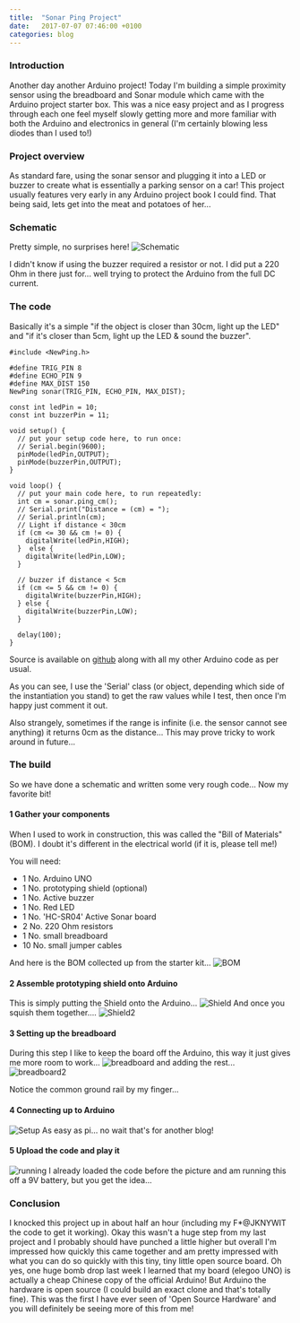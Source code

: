 ```yaml
---
title:  "Sonar Ping Project"
date:   2017-07-07 07:46:00 +0100
categories: blog
---
```

### Introduction
Another day another Arduino project!  Today I'm building a simple proximity
sensor using the breadboard and Sonar module which came with the Arduino project
starter box.  This was a nice easy project and as I progress through each one
feel myself slowly getting more and more familiar with both the Arduino and
electronics in general (I'm certainly blowing less diodes than I used to!)

### Project overview
As standard fare, using the sonar sensor and plugging it into a LED or buzzer to
create what is essentially a parking sensor on a car!  This project usually features
very early in any Arduino project book I could find.  That being said, lets get into
the meat and potatoes of her...

### Schematic
Pretty simple, no surprises here!
![Schematic](/assets/img/arduino2/schematic.png)

I didn't know if using the buzzer required a resistor or not.  I did put a 220 Ohm
in there just for... well trying to protect the Arduino from the full DC current.

### The code
Basically it's a simple "if the object is closer than 30cm, light up the LED" and
"if it's closer than 5cm, light up the LED & sound the buzzer".  
```
#include <NewPing.h>

#define TRIG_PIN 8
#define ECHO_PIN 9
#define MAX_DIST 150
NewPing sonar(TRIG_PIN, ECHO_PIN, MAX_DIST);

const int ledPin = 10;
const int buzzerPin = 11;

void setup() {
  // put your setup code here, to run once:
  // Serial.begin(9600);
  pinMode(ledPin,OUTPUT);
  pinMode(buzzerPin,OUTPUT);
}

void loop() {
  // put your main code here, to run repeatedly:
  int cm = sonar.ping_cm();
  // Serial.print("Distance = (cm) = ");
  // Serial.println(cm);
  // Light if distance < 30cm
  if (cm <= 30 && cm != 0) {
    digitalWrite(ledPin,HIGH);
  }  else {
    digitalWrite(ledPin,LOW);
  }

  // buzzer if distance < 5cm
  if (cm <= 5 && cm != 0) {
    digitalWrite(buzzerPin,HIGH);
  } else {
    digitalWrite(buzzerPin,LOW);
  }

  delay(100);
}
```
Source is available on [github](https://github.com/w3s7y/Arduino/blob/master/Sonar/Sonar.ino/Sonar.ino.ino)
along with all my other Arduino code as per usual.

As you can see, I use the 'Serial' class (or object, depending which side of the
instantiation you stand) to get the raw values while I test, then once I'm happy
just comment it out.

Also strangely, sometimes if the range is infinite (i.e. the sensor cannot see anything)
it returns 0cm as the distance... This may prove tricky to work around in future...

### The build
So we have done a schematic and written some very rough code... Now my favorite
bit!

#### 1 Gather your components
When I used to work in construction, this was called the "Bill of Materials" (BOM).
I doubt it's different in the electrical world (if it is, please tell me!)

You will need:

* 1 No. Arduino UNO
* 1 No. prototyping shield (optional)
* 1 No. Active buzzer
* 1 No. Red LED
* 1 No. 'HC-SR04' Active Sonar board
* 2 No. 220 Ohm resistors
* 1 No. small breadboard
* 10 No. small jumper cables

And here is the BOM collected up from the starter kit...
![BOM](/assets/img/arduino2/bom.JPG)
#### 2 Assemble prototyping shield onto Arduino
This is simply putting the Shield onto the Arduino...
![Shield](/assets/img/arduino2/shield.JPG)
And once you squish them together....
![Shield2](/assets/img/arduino2/shield2.JPG)
#### 3 Setting up the breadboard
During this step I like to keep the board off the Arduino, this way it just gives
me more room to work...
![breadboard](/assets/img/arduino2/bread.JPG)
and adding the rest...
![breadboard2](/assets/img/arduino2/bread2.JPG)

Notice the common ground rail by my finger...
#### 4 Connecting up to Arduino
![Setup](/assets/img/arduino2/setup.JPG)
As easy as pi... no wait that's for another blog!
#### 5 Upload the code and play it
![running](/assets/img/arduino2/run.JPG)
I already loaded the code before the picture and am running this off a 9V battery,
 but you get the idea...

### Conclusion
I knocked this project up in about half an hour (including my F*@JKNYWIT the code
to get it working).  Okay this wasn't a huge step from my last project and I probably
should have punched a little higher but overall I'm impressed how quickly this came
together and am pretty impressed with what you can do so quickly with this tiny,
tiny little open source board.  Oh yes, one huge bomb drop last week I learned
that my board (elegoo UNO) is actually a cheap Chinese copy of the official Arduino!
But Arduino the hardware is open source (I could build an exact clone and
that's totally fine).  This was the first I have ever seen of 'Open Source Hardware'
and you will definitely be seeing more of this from me!
